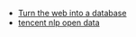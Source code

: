 * [Turn the web into a database](https://www.mixnode.com/blog/posts/turn-the-web-into-a-database-an-alternative-to-web-crawling-scraping)
* [tencent nlp open data](https://ai.tencent.com/ailab/nlp/embedding.html)